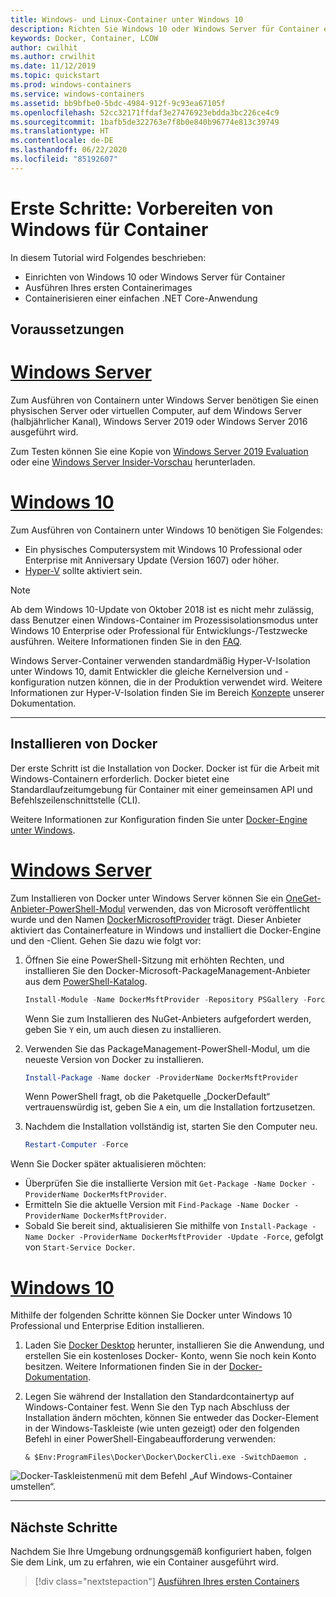 ```yaml
---
title: Windows- und Linux-Container unter Windows 10
description: Richten Sie Windows 10 oder Windows Server für Container ein, und fahren Sie dann mit dem Ausführen Ihres ersten Containerimages fort.
keywords: Docker, Container, LCOW
author: cwilhit
ms.author: crwilhit
ms.date: 11/12/2019
ms.topic: quickstart
ms.prod: windows-containers
ms.service: windows-containers
ms.assetid: bb9bfbe0-5bdc-4984-912f-9c93ea67105f
ms.openlocfilehash: 52cc32171ffdaf3e27476923ebdda3bc226ce4c9
ms.sourcegitcommit: 1bafb5de322763e7f8b0e840b96774e813c39749
ms.translationtype: HT
ms.contentlocale: de-DE
ms.lasthandoff: 06/22/2020
ms.locfileid: "85192607"
---
```

# <a name="get-started-prep-windows-for-containers"></a>Erste Schritte: Vorbereiten von Windows für Container

In diesem Tutorial wird Folgendes beschrieben:

- Einrichten von Windows 10 oder Windows Server für Container
- Ausführen Ihres ersten Containerimages
- Containerisieren einer einfachen .NET Core-Anwendung

## <a name="prerequisites"></a>Voraussetzungen

<!-- start tab view -->
# <a name="windows-server"></a>[Windows Server](#tab/Windows-Server)

Zum Ausführen von Containern unter Windows Server benötigen Sie einen physischen Server oder virtuellen Computer, auf dem Windows Server (halbjährlicher Kanal), Windows Server 2019 oder Windows Server 2016 ausgeführt wird.

Zum Testen können Sie eine Kopie von [Windows Server 2019 Evaluation](https://www.microsoft.com/evalcenter/evaluate-windows-server-2019 ) oder eine [Windows Server Insider-Vorschau](https://insider.windows.com/for-business-getting-started-server/) herunterladen.

# <a name="windows-10"></a>[Windows 10](#tab/Windows-10-Client)

Zum Ausführen von Containern unter Windows 10 benötigen Sie Folgendes:

- Ein physisches Computersystem mit Windows 10 Professional oder Enterprise mit Anniversary Update (Version 1607) oder höher.
- [Hyper-V](https://docs.microsoft.com/virtualization/hyper-v-on-windows/reference/hyper-v-requirements) sollte aktiviert sein.

> [!NOTE]
>  Ab dem Windows 10-Update von Oktober 2018 ist es nicht mehr zulässig, dass Benutzer einen Windows-Container im Prozessisolationsmodus unter Windows 10 Enterprise oder Professional für Entwicklungs-/Testzwecke ausführen. Weitere Informationen finden Sie in den [FAQ](../about/faq.md).
>
> Windows Server-Container verwenden standardmäßig Hyper-V-Isolation unter Windows 10, damit Entwickler die gleiche Kernelversion und -konfiguration nutzen können, die in der Produktion verwendet wird. Weitere Informationen zur Hyper-V-Isolation finden Sie im Bereich [Konzepte](../manage-containers/hyperv-container.md) unserer Dokumentation.

---
<!-- stop tab view -->

## <a name="install-docker"></a>Installieren von Docker

Der erste Schritt ist die Installation von Docker. Docker ist für die Arbeit mit Windows-Containern erforderlich. Docker bietet eine Standardlaufzeitumgebung für Container mit einer gemeinsamen API und Befehlszeilenschnittstelle (CLI).

Weitere Informationen zur Konfiguration finden Sie unter [Docker-Engine unter Windows](../manage-docker/configure-docker-daemon.md).

<!-- start tab view -->
# <a name="windows-server"></a>[Windows Server](#tab/Windows-Server)

Zum Installieren von Docker unter Windows Server können Sie ein [OneGet-Anbieter-PowerShell-Modul](https://github.com/oneget/oneget) verwenden, das von Microsoft veröffentlicht wurde und den Namen [DockerMicrosoftProvider](https://github.com/OneGet/MicrosoftDockerProvider) trägt. Dieser Anbieter aktiviert das Containerfeature in Windows und installiert die Docker-Engine und den -Client. Gehen Sie dazu wie folgt vor:

1. Öffnen Sie eine PowerShell-Sitzung mit erhöhten Rechten, und installieren Sie den Docker-Microsoft-PackageManagement-Anbieter aus dem [PowerShell-Katalog](https://www.powershellgallery.com/packages/DockerMsftProvider).

   ```powershell
   Install-Module -Name DockerMsftProvider -Repository PSGallery -Force
   ```

   Wenn Sie zum Installieren des NuGet-Anbieters aufgefordert werden, geben Sie `Y` ein, um auch diesen zu installieren.

2. Verwenden Sie das PackageManagement-PowerShell-Modul, um die neueste Version von Docker zu installieren.

   ```powershell
   Install-Package -Name docker -ProviderName DockerMsftProvider
   ```

   Wenn PowerShell fragt, ob die Paketquelle „DockerDefault“ vertrauenswürdig ist, geben Sie `A` ein, um die Installation fortzusetzen.
3. Nachdem die Installation vollständig ist, starten Sie den Computer neu.

   ```powershell
   Restart-Computer -Force
   ```

Wenn Sie Docker später aktualisieren möchten:

- Überprüfen Sie die installierte Version mit `Get-Package -Name Docker -ProviderName DockerMsftProvider`.
- Ermitteln Sie die aktuelle Version mit `Find-Package -Name Docker -ProviderName DockerMsftProvider`.
- Sobald Sie bereit sind, aktualisieren Sie mithilfe von `Install-Package -Name Docker -ProviderName DockerMsftProvider -Update -Force`, gefolgt von `Start-Service Docker`.

# <a name="windows-10"></a>[Windows 10](#tab/Windows-10-Client)

Mithilfe der folgenden Schritte können Sie Docker unter Windows 10 Professional und Enterprise Edition installieren.

1. Laden Sie [Docker Desktop](https://store.docker.com/editions/community/docker-ce-desktop-windows) herunter, installieren Sie die Anwendung, und erstellen Sie ein kostenloses Docker- Konto, wenn Sie noch kein Konto besitzen. Weitere Informationen finden Sie in der [Docker-Dokumentation](https://docs.docker.com/docker-for-windows/install).

2. Legen Sie während der Installation den Standardcontainertyp auf Windows-Container fest. Wenn Sie den Typ nach Abschluss der Installation ändern möchten, können Sie entweder das Docker-Element in der Windows-Taskleiste (wie unten gezeigt) oder den folgenden Befehl in einer PowerShell-Eingabeaufforderung verwenden:

   ```console
   & $Env:ProgramFiles\Docker\Docker\DockerCli.exe -SwitchDaemon .
   ```

![Docker-Taskleistenmenü mit dem Befehl „Auf Windows-Container umstellen“.](./media/docker-for-win-switch.png)

---
<!-- stop tab view -->

## <a name="next-steps"></a>Nächste Schritte

Nachdem Sie Ihre Umgebung ordnungsgemäß konfiguriert haben, folgen Sie dem Link, um zu erfahren, wie ein Container ausgeführt wird.

> [!div class="nextstepaction"]
> [Ausführen Ihres ersten Containers](./run-your-first-container.md)
